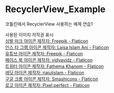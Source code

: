 # RecyclerView_Example

코틀린에서 RecyclerView 사용하는 예제 연습1

사용된 이미지 저작권 표시  
<a href="https://www.flaticon.com/kr/free-icons/-" title="심벌 마크 아이콘">심벌 마크 아이콘  제작자: Freepik - Flaticon</a>  
<a href="https://www.flaticon.com/kr/free-icons/-" title="인스 타 그램 아이콘">인스 타 그램 아이콘  제작자: Laisa Islam Ani - Flaticon</a>  
<a href="https://www.flaticon.com/kr/free-icons/" title="유튜브 아이콘">유튜브 아이콘  제작자: Freepik - Flaticon</a>  
<a href="https://www.flaticon.com/kr/free-icons/-" title="페이스 북 아이콘">페이스 북 아이콘  제작자: vidyavidz - Flaticon</a>  
<a href="https://www.flaticon.com/kr/free-icons/" title="트위터 아이콘">트위터 아이콘  제작자: Fathema Khanom - Flaticon</a>  
<a href="https://www.flaticon.com/kr/free-icons/" title="레딧 아이콘">레딧 아이콘  제작자: riajulislam - Flaticon</a>  
<a href="https://www.flaticon.com/kr/free-icons/-" title="구글 크롬 아이콘">구글 크롬 아이콘  제작자: Smashicons - Flaticon</a>  
<a href="https://www.flaticon.com/kr/free-icons/" title="로고 아이콘">로고 아이콘  제작자: Pixel perfect - Flaticon</a>  
